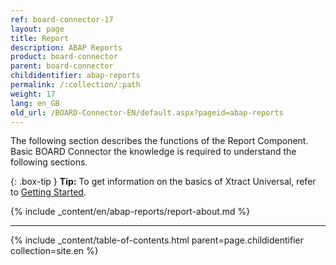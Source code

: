 ```yaml
---
ref: board-connector-17
layout: page
title: Report
description: ABAP Reports
product: board-connector
parent: board-connector
childidentifier: abap-reports
permalink: /:collection/:path
weight: 17
lang: en_GB
old_url: /BOARD-Connector-EN/default.aspx?pageid=abap-reports
---
```


The following section describes the functions of the Report Component. <br>
Basic BOARD Connector the knowledge is required to understand the following sections. <br>

{: .box-tip }
**Tip:** To get information on the basics of Xtract Universal, refer to [Getting Started](./getting-started). <br>


{% include _content/en/abap-reports/report-about.md %}

******
{% include _content/table-of-contents.html parent=page.childidentifier collection=site.en %}


